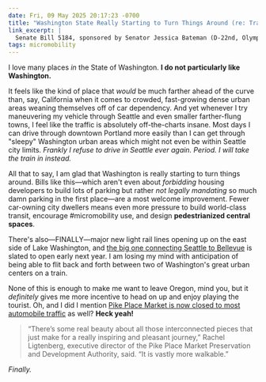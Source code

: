 ```yaml
---
date: Fri, 09 May 2025 20:17:23 -0700
title: "Washington State Really Starting to Turn Things Around (re: Transit-Oriented Development)"
link_excerpt: |
  Senate Bill 5184, sponsored by Senator Jessica Bateman (D-22nd, Olympia), represents one of the most comprehensive parking reform bills enacted in any US state. In any city with more than 30,000 residents, builders will be prevented from being required to add more than one off-street parking space for every two units in an apartment building, nor more than two spaces for every 1,000 square feet of commercial space.
tags: micromobility
---
```


I love many places _in_ the State of Washington. **I do not particularly like Washington.**

It feels like the kind of place that _would_ be much farther ahead of the curve than, say, California when it comes to crowded, fast-growing dense urban areas weaning themselves off of car dependency. And yet whenever I try maneuvering my vehicle through Seattle and even smaller farther-flung towns, I feel like the traffic is absolutely off-the-charts insane. Most days I can drive through downtown Portland more easily than I can get through "sleepy" Washington urban areas which might not even be within Seattle city limits. _Frankly I refuse to drive in Seattle ever again. Period. I will take the train in instead._

All that to say, I am glad that Washington is really starting to turn things around. Bills like this—which aren't even about _forbidding_ housing developers to build lots of parking but rather _not legally mandating_ so much damn parking in the first place—are a most welcome improvement. Fewer car-owning city dwellers means even more pressure to build world-class transit, encourage #micromobility use, and design **pedestrianized central spaces**.

There's also—FINALLY—major new light rail lines opening up on the east side of Lake Washington, and [the big one connecting Seattle to Bellevue](https://www.soundtransit.org/system-expansion/east-link-extension) is slated to open early next year. I am losing my mind with anticipation of being able to flit back and forth between two of Washington's great urban centers on a train.

None of this is enough to make me want to leave Oregon, mind you, but it _definitely_ gives me more incentive to head on up and enjoy playing the tourist. Oh, and I did I mention [Pike Place Market is now closed to most automobile traffic](https://www.knkx.org/transportation/2025-05-08/seattle-pike-place-market-tests-car-ban-pilot-downtown-overlook-walk-flowers-vendors) as well? **Heck yeah!**

> “There’s some real beauty about all those interconnected pieces that just make for a really inspiring and pleasant journey,” Rachel Ligtenberg, executive director of the Pike Place Market Preservation and Development Authority, said. “It is vastly more walkable.”

_Finally._
